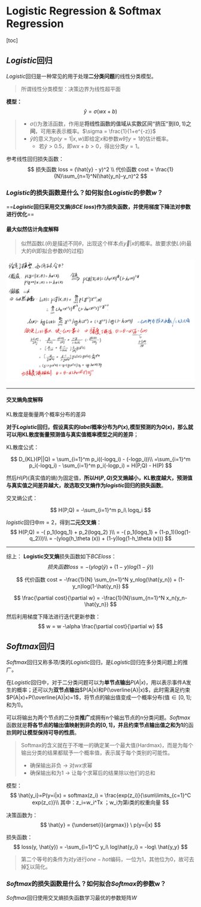 # Logistic Regression & Softmax Regression

[toc]

## $Logistic$回归

$Logistic$回归是一种常见的用于处理**二分类问题**的线性分类模型。
> 所谓线性分类模型：决策边界为线性超平面

**模型：**
$$
\hat{y} = \sigma(wx+b)
$$

> - $\sigma()$为激活函数，作用是**将线性函数的值域从实数区间“挤压”到$(0,1)$之间**，可用来表示概率。$\sigma = \frac{1}{1+e^{-z}}$
> - $\hat{y}$的意义为$p(y=1|x,w)$即给定$x$和参数$w$时$y=1$的估计概率。
>   - 若$\hat{y}>0.5$，即$wx+b>0$，得出分类$y=1$。

参考线性回归损失函数：
$$
损失函数 loss = (\hat{y} - y)^2 \\
代价函数 cost = \frac{1}{N}\sum_{n=1}^N(\hat{y_n}-y_n)^2
$$

### $Logistic$的损失函数是什么？如何拟合$Logistic$的参数$w$？

==**$Logistic$回归采用交叉熵$(BCE\ loss)$作为损失函数，并使用梯度下降法对参数进行优化**==

#### 最大似然估计角度解释

> 似然函数$L(\theta)$是描述不同$\theta$，出现这个样本点$\overrightarrow{y}|x$的概率。故要求使$L(\theta)$最大的$\theta$(即拟合参数$\theta$的过程)

![图 1](../images/d0a04c0daa0bab5e50b211c913ca80f5967955a64b1dd3f283d5d849f3e2159b.png)  

---

#### 交叉熵角度解释

KL散度是衡量两个概率分布的差异

**对于$Logistic$回归，假设真实的$label$概率分布为$P(x)$,模型预测的为$Q(x)$，那么就可以用KL散度衡量预测值与真实值概率模型之间的差异**；

KL散度公式：

$$
D_{KL}(P||Q) = \sum_{i=1}^m p_i((-logq_i) - (-logp_i))\\
=\sum_{i=1}^m p_i(-logq_i) - \sum_{i=1}^m p_i(-logp_i)
= H(P,Q) - H(P)
$$

然后$H(P)$(真实值的熵)为固定值，**所以$H(P,Q)$交叉熵越小，KL散度越大，预测值与真实值之间差异越大，故选取交叉熵作为$logistic$回归的损失函数**。

交叉熵公式：

$$
H(P,Q) = -\sum_{i=1}^m p_i\ logq_i
$$

$logistic$回归中$m=2$，得到**二元交叉熵**：
$$
H(P,Q) = -( p_1(logq_1) + p_2(logq_2) )\\
 =  -( p_1(logq_1) + (1-p_1)(log(1-q_2)))\\
 = -(ylog(h_\theta (x)) + (1-y)log(1-h_\theta (x)))
$$

---

综上：
**Logistic交叉熵**损失函数如下$BCEloss$：
$$
损失函数 loss = -(ylog(\hat{y}) + (1-y)log(1-\hat{y}))
$$

$$
代价函数 cost = -\frac{1}{N} \sum_{n=1}^N y_nlog(\hat{y_n}) + (1-y_n)log(1-\hat{y_n})
$$

$$
\frac{\partial cost}{\partial w} = -\frac{1}{N}\sum_{n=1}^N x_n(y_n-\hat{y_n})
$$

然后利用梯度下降法进行迭代更新参数：
$$
w = w -\alpha \frac{\partial cost}{\partial w}
$$

## $Softmax$回归

$Softmax$回归又称多项/类的$Logistic$回归，是$Logistic$回归在多分类问题上的推广。

在$Logistic$回归中，对于二分类问题可以为**单节点输出**$P(A|x)$，用以表示事件A发生的概率；还可以为**双节点输出**$P(A|x)和P(\overline{A}|x)$，此时需满足约束$P(A|x)+P(\overline{A}|x)=1$，将节点的输出值变成一个概率分布(值$\in[0,1]$;和为1)。

可以将输出为两个节点的二分类**推广**成拥有n个输出节点的n分类问题。$Softmax$函数就是**将各节点的输出值映射到非负的$[0,1]$，并且约束节点输出值之和为1**的函数**同时让模型保持可导的性质**。

> Softmax的含义就在于不唯一的确定某一个最大值(Hardmax)，而是为每个输出分类的结果都赋予一个概率值，表示属于每个类别的可能性。
>
> - 确保输出非负 -> 对$wx$求幂
> - 确保输出和为1 -> 让每个求幂后的结果除以他们的总和

模型：
$$
\hat{y_i}=P(y=i|x) = softmax(z_i) = \frac{exp(z_i)}{\sum\limits_{c=1}^C exp(z_c)}\\
其中：z_i=w_i^Tx ；w_i为第i类的权重向量
$$

决策函数为：
$$
\hat{y} = {\underset{i}{argmax}} \ p(y=i|x)
$$

损失函数：
$$
loss(y, \hat{y}) = -\sum_{i=1}^C y_i\ log\hat{y_i} = -log\ \hat{y_y}
$$
> 第二个等号的条件为对$y$进行$one-hot$编码，一位为1，其他位为0，故可去掉$\sum$以简化。

### $Softmax$的损失函数是什么？如何拟合$Softmax$的参数w？

$Softmax$回归使用交叉熵损失函数学习最优的参数矩阵$W$
